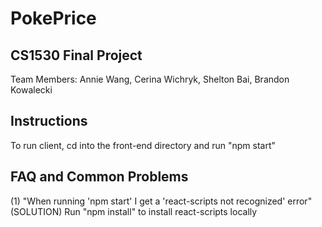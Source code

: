 # PokePrice
## CS1530 Final Project
Team Members: Annie Wang, Cerina Wichryk, Shelton Bai, Brandon Kowalecki

## Instructions
To run client, cd into the front-end directory and run "npm start"

## FAQ and Common Problems

(1) "When running 'npm start' I get a 'react-scripts not recognized' error"
(SOLUTION) Run "npm install" to install react-scripts locally

